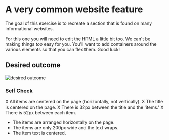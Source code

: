 # A very common website feature

The goal of this exercise is to recreate a section that is found on many informational websites.

For this one you will need to edit the HTML a little bit too. We can't be making things _too_ easy for you. You'll want to add containers around the various elements so that you can flex them. Good luck!

## Desired outcome

![desired outcome](./desired-outcome.png)

### Self Check

X All items are centered on the page (horizontally, not vertically).
X The title is centered on the page.
X There is 32px between the title and the 'items.'
X There is 52px between each item.
- The items are arranged horizontally on the page.
- The items are only 200px wide and the text wraps.
- The item text is centered.
